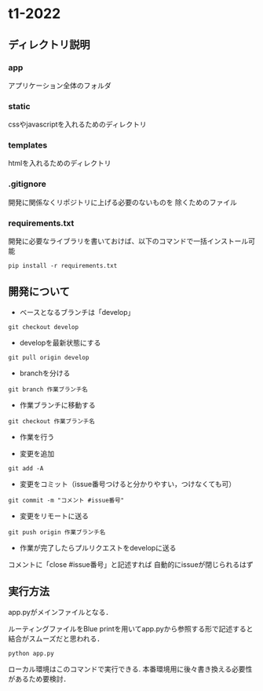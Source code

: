 # t1-2022

## ディレクトリ説明

### app
アプリケーション全体のフォルダ

### static
cssやjavascriptを入れるためのディレクトリ

### templates
htmlを入れるためのディレクトリ

### .gitignore
開発に関係なくリポジトリに上げる必要のないものを
除くためのファイル

### requirements.txt
開発に必要なライブラリを書いておけば、以下のコマンドで一括インストール可能

```
pip install -r requirements.txt
```

## 開発について

* ベースとなるブランチは「develop」

```
git checkout develop
```

* developを最新状態にする

```
git pull origin develop
```

* branchを分ける

```
git branch 作業ブランチ名
```

* 作業ブランチに移動する

```
git checkout 作業ブランチ名
```

* 作業を行う

* 変更を追加

```
git add -A
```

* 変更をコミット（issue番号つけると分かりやすい，つけなくても可）

```
git commit -m "コメント #issue番号"
```

* 変更をリモートに送る

```
git push origin 作業ブランチ名
```

* 作業が完了したらプルリクエストをdevelopに送る

コメントに「close #issue番号」と記述すれば
自動的にissueが閉じられるはず

## 実行方法

app.pyがメインファイルとなる．

ルーティングファイルをBlue printを用いてapp.pyから参照する形で記述すると結合がスムーズだと思われる．

```
python app.py
```

ローカル環境はこのコマンドで実行できる.
本番環境用に後々書き換える必要性があるため要検討．
